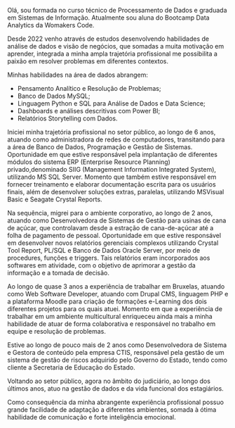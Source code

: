 Olá, sou formada no curso técnico de Processamento de Dados e graduada em Sistemas de Informação. Atualmente sou aluna do Bootcamp Data Analytics da Womakers Code.

Desde 2022 venho através de estudos desenvolvendo habilidades de análise de dados e visão de negócios, que somadas a muita motivação em aprender, integrada a minha ampla trajetória profissional me possibilita a paixão em resolver problemas em diferentes contextos.

Minhas habilidades na área de dados abrangem: 
- Pensamento Analítico e Resolução de Problemas;
- Banco de Dados MySQL;
- Linguagem Python e SQL para Análise de Dados e Data Science;
- Dashboards e análises descritivas com Power BI;
- Relatórios Storytelling com Dados. 

Iniciei minha trajetória profissional no setor público, ao longo de 6 anos, atuando como administradora de redes de computadores, transitando para a área de Banco de Dados, Programação e Gestão de Sistemas. Oportunidade em que estive responsável pela implantação de diferentes módulos do sistema ERP (Enterprise Resource Planning) privado,denominado SIIG (Management Information Integrated System), utilizando MS SQL Server. Momento que também estive responsável em fornecer treinamento e elaborar documentação escrita para os usuários finais, além de desenvolver soluções extras, paralelas, utilizando MSVisual Basic e Seagate Crystal Reports.

Na sequência, migrei para o ambiente corporativo, ao longo de 2 anos, atuando como Desenvolvedora de Sistemas de Gestão para usinas de cana de açúcar, que controlavam desde a estração de cana-de-açúcar até a folha de pagamento de pessoal. Oportunidade em que estive responsável em desenvolver novos relatórios gerenciais complexos utilizando Crystal Tool Report, PL/SQL e Banco de Dados Oracle Server, por meio de procedures, funções e triggers. Tais relatórios eram incorporados aos softwares em atividade, com o objetivo de aprimorar a gestão da informação e a tomada de decisão.

Ao longo de quase 3 anos a experiência de trabalhar em Bruxelas, atuando como Web Software Developer, atuando com Drupal CMS, linguagem PHP e a plataforma Moodle para criação de formações e-Learning dos dois diferentes projetos para os quais atuei. Momento em que a experiência de trabalhar em um ambiente multicultural enriqueceu ainda mais a minha habilidade de atuar de forma colaborativa e responsável no trabalho em equipe e resolução de problemas.

Estive ao longo de pouco mais de 2 anos como Desenvolvedora de Sistema e Gestora de conteúdo pela empresa CTIS, responsável pela gestão de um sistema de gestão de riscos adquirido pelo Governo do Estado, tendo como cliente a Secretaria de Educação do Estado.

Voltando ao setor público, agora no âmbito do judiciário, ao longo dos últimos anos, atuo na gestão de dados e da vida funcional dos estagiários.

Como consequência da minha abrangente experiência profissional possuo grande facilidade de adaptação a diferentes ambientes, somada à ótima habilidade de comunicação e forte inteligência emocional. 
